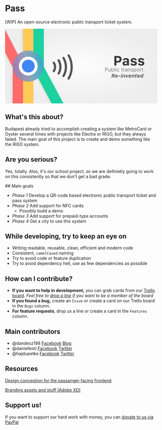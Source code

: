 # Pass
[WIP] An open-source electronic public transport ticket system.

![Pass banner with slogan](https://github.com/dandesz198/pass/blob/master/assets/Banner%20-%20with%20slogan.png?raw=true)

## What's this about?
Budapest already tried to accomplish creating a system like MetroCard or Oyster several times with projects like Electra or RIGO, but they always failed. The main goal of this project is to create and demo something like the RIGO system.

## Are you serious?
Yes, totally. Also, it's our school project, so we are definietly going to work on this consistently so that we don't get a bad grade.

## Main goals
* *Phase 1* Develop a QR-code based electronic public transport ticket and pass system 
* *Phase 2* Add support for NFC cards
  * Possibly build a demo
* *Phase 3* Add support for prepaid-type accounts
* *Phase 4* Get a city to use this system

## While developing, try to keep an eye on
* Writing readable, reusable, clean, efficient and modern code
* Consistent, `camelCased` naming
* Try to avoid code or feature duplication
* Try to avoid dependency hell, use as few dependencies as possible

## How can I contribute?
* **If you want to help in development,** you can grab cards from our [Trello board](https://trello.com/b/QhJUPS7o/pass). *Feel free to [drop a line](mailto:daniel.gergely@risingstack.com) if you want to be a member of the board*
* **If you found a bug,** create an `Issue` or create a card on our Trello board in the `Bugs` column.
* **For feature requests**, drop us a line or create a card in the `Features` column.

## Main contributors
* @dandesz198 [Facebook](fb.me/dandesz198) [Blog](blog.risingstack.com/author/danielg/)
* @daniellesti [Facebook](fb.me/lestid) [Twitter](twitter.com/lesti_dnl)
* @hajdupetke [Facebook](fb.me/hajdupetke) [Twitter](twitter.com/hajdupetke)

## Resources
[Design conception for the passanger-facing frontend](https://szifon.com/2017/07/30/bkk-online-shop-design-koncepcio/)

[Branding assets and stuff (Adobe XD)](https://xd.adobe.com/spec/9dcdf89b-04bb-4434-4c9d-3ba40da735e6-ebfc/)

## Support us!
If you want to support our hard work with money, you can [donate to us via PayPal](paypal.me/dandesz198)
